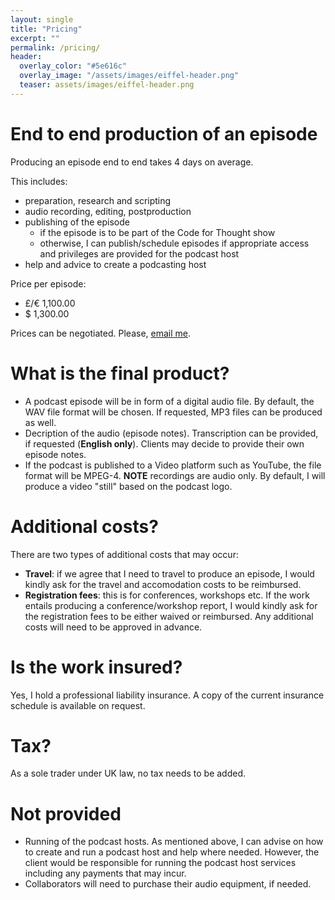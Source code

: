 ```yaml
---
layout: single
title: "Pricing"
excerpt: ""
permalink: /pricing/
header:
  overlay_color: "#5e616c"
  overlay_image: "/assets/images/eiffel-header.png"
  teaser: assets/images/eiffel-header.png
---
```


# End to end production of an episode
Producing an episode end to end takes 4 days on average.

This includes:
- preparation, research and scripting
- audio recording, editing, postproduction
- publishing of the episode
  - if the episode is to be part of the Code for Thought show
  - otherwise, I can publish/schedule episodes if appropriate access and privileges are provided for the podcast host
- help and advice to create a podcasting host

Price per episode:
- £/€ 1,100.00 
- $ 1,300.00

Prices can be negotiated. Please, [email me](mailto:code4thought@proton.me).

# What is the final product?
- A podcast episode will be in form of a digital audio file. By default, the WAV file format will be chosen. If requested, MP3 files can be produced as well. 
- Decription of the audio (episode notes). Transcription can be provided, if requested (**English only**). Clients may decide to provide their own episode notes.
- If the podcast is published to a Video platform such as YouTube, the file format will be MPEG-4. **NOTE** recordings are audio only. By default, I will produce a video "still" based on the podcast logo. 


# Additional costs?
There are two types of additional costs that may occur:
- **Travel**: if we agree that I need to travel to produce an episode, I would kindly ask for the travel and accomodation costs to be reimbursed. 
- **Registration fees**: this is for conferences, workshops etc. If the work entails producing a conference/workshop report, I would kindly ask for the registration fees to be either waived or reimbursed.
Any additional costs will need to be approved in advance. 

# Is the work insured?
Yes, I hold a professional liability insurance. A copy of the current insurance schedule is available on request. 

# Tax?
As a sole trader under UK law, no tax needs to be added.

# Not provided
- Running of the podcast hosts. As mentioned above, I can advise on how to create and run a podcast host and help where needed. However, the client would be responsible for running the podcast host services including any payments that may incur.
- Collaborators will need to purchase their audio equipment, if needed.


